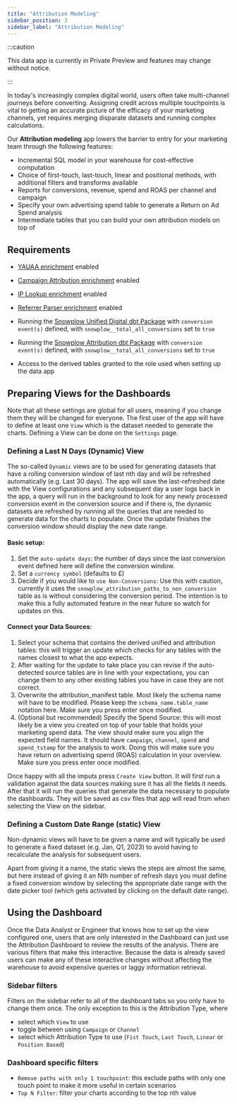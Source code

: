 ```yaml
---
title: "Attribution Modeling"
sidebar_position: 3
sidebar_label: "Attribution Modeling"
---
```


:::caution

This data app is currently in Private Preview and features may change without notice. 

:::

In today's increasingly complex digital world, users often take multi-channel journeys before converting. Assigning credit across multiple touchpoints is vital to getting an accurate picture of the efficacy of your marketing channels, yet requires merging disparate datasets and running complex calculations.

Our **Attribution modeling** app lowers the barrier to entry for your marketing team through the following features:

- Incremental SQL model in your warehouse for cost-effective computation
- Choice of first-touch, last-touch, linear and positional methods, with additional filters and transforms available
- Reports for conversions, revenue, spend and ROAS per channel and campaign
- Specify your own advertising spend table to generate a Return on Ad Spend analysis
- Intermediate tables that you can build your own attribution models on top of


## Requirements

- [YAUAA enrichment](/docs/enriching-your-data/available-enrichments/yauaa-enrichment/index.md) enabled
- [Campaign Attribution enrichment](/docs/enriching-your-data/available-enrichments/campaign-attribution-enrichment/index.md) enabled
- [IP Lookup enrichment](/docs/enriching-your-data/available-enrichments/ip-lookup-enrichment/index.md) enabled
- [Referrer Parser enrichment](/docs/enriching-your-data/available-enrichments/referrer-parser-enrichment/index.md) enabled


- Running the [Snowplow Unified Digital dbt Package](/docs/modeling-your-data/modeling-your-data-with-dbt/dbt-models/dbt-unified-data-model/index.md) with `conversion event(s)` defined, with `snowplow__total_all_conversions` set to `true`
- Running the [Snowplow Attribution dbt Package](/docs/modeling-your-data/modeling-your-data-with-dbt/dbt-models/dbt-attribution-data-model/index.md) with `conversion event(s)` defined, with `snowplow__total_all_conversions` set to `true`
- Access to the derived tables granted to the role used when setting up the data app

## Preparing Views for the Dashboards
Note that all these settings are global for all users, meaning if you change them they will be changed for everyone. The first user of the app will have to define at least one `View` which is the dataset needed to generate the charts. Defining a View can be done on the `Settings` page.

### Defining a Last N Days (Dynamic) View
The so-called `Dynamic` views are to be used for generating datasets that have a rolling conversion window of last nth day and will be refreshed automatically (e.g. Last 30 days). The app will save the last-refreshed date with the View configurations and any subsequent day a user logs back in the app, a query will run in the background to look for any newly processed conversion event in the conversion source and if there is, the dynamic datasets are refreshed by running all the queries that are needed to generate data for the charts to populate. Once the update finishes the conversion window should display the new date range.

#### Basic setup:
1. Set the `auto-update days`: the number of days since the last conversion event defined here will define the conversion window.
2. Set a `currency symbol` (defaults to £)
3. Decide if you would like to `use Non-Conversions`:
Use this with caution, currently it uses the `snowplow_attribution_paths_to_non_conversion` table as is without considering the conversion period. The intention is to make this a fully automated feature in the near future so watch for updates on this.

#### Connect your Data Sources:
1. Select your schema that contains the derived unified and attribution tables: this will trigger an update which checks for any tables with the names closest to what the app expects.
2. After waiting for the update to take place you can revise if the auto-detected source tables are in line with your expectations, you can change them to any other existing tables you have in case they are not correct.
3. Overwrite the attribution_manifest table. Most likely the schema name will have to be modified. Please keep the `schema_name.table_name` notation here. Make sure you press enter once modified.
4. (Optional but recommended) Specify the Spend Source: this will most likely be a view you created on top of your table that holds your marketing spend data. The view should make sure you align the expected field names. It should have `campaign`, `channel`, `spend` and `spend_tstamp` for the analysis to work. Doing this will make sure you have return on advertising spend (ROAS) calculation in your overview. Make sure you press enter once modified.

Once happy with all the imputs press `Create View` button. It will first run a validation against the data sources making sure it has all the fields it needs. After that it will run the queries that generate the data necessary to populate the dashboards. They will be saved as csv files that app will read from when selecting the View on the sidebar.

### Defining a Custom Date Range (static) View
Non-dynamic views will have to be given a name and will typically be used to generate a fixed dataset (e.g. Jan, Q1, 2023) to avoid having to recalculate the analysis for subsequent users.

Apart from giving it a name, the static views the steps are almost the same, but here instead of giving it an Nth number of refresh days you must define a fixed conversion window by selecting the appropriate date range with the date picker tool (which gets activated by clicking on the default date range). 

## Using the Dashboard
Once the Data Analyst or Engineer that knows how to set up the view configured one, users that are only interested in the Dashboard can just use the Attribution Dashboard to review the results of the analysis. There are various filters that make this interactive. Because the data is already saved users can make any of these interactive changes without affecting the warehouse to avoid expensive queries or laggy information retrieval.

### Sidebar filters
Filters on the sidebar refer to all of the dashboard tabs so you only have to change them once. The only exception to this is the Attribution Type, where

- select which `View` to use
- toggle between using `Campaign` or `Channel`
- select which Attribution Type to use (`Fist Touch`, `Last Touch`, `Linear` or `Position Based`)

### Dashboard specific filters

- `Remove paths with only 1 touchpoint`: this exclude paths with only one touch point to make it more useful in certain scenarios
- `Top N Filter`: filter your charts according to the top nth value
